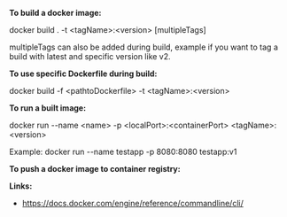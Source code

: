 **To build a docker image:**

  docker build . -t <tagName\>:<version\> [multipleTags]
  
  multipleTags can also be added during build, example if you want to tag a build with latest and specific version like v2.

**To use specific Dockerfile during build:**
  
  docker build -f <pathtoDockerfile\> -t <tagName\>:<version\>
 
**To run a built image:**
  
  docker run --name <name\> -p <localPort\>:<containerPort\> <tagName\>:<version\>
  
  Example: docker run --name testapp -p 8080:8080 testapp:v1
  
**To push a docker image to container registry:**
  
  
  
  
**Links:**
 - https://docs.docker.com/engine/reference/commandline/cli/
  

